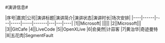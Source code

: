 #演讲信息#


|序号|嘉宾|公司|演讲标题|演讲简介|演讲状态|演讲时长|场次安排|
|----|------|----|-----|-----|-------|---|---|----|
|1||Microsoft|  |||||
|2||Microsoft|||
|3||GitCafe
|4||LiveCode
|5||OpenXLive
|6|俞昊然|计蒜客
|7|黄治华|奇迹曼特
|8|五花肉|SegmentFault
